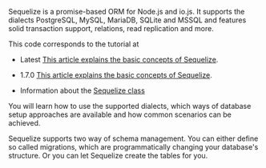 Sequelize is a promise-based ORM for Node.js and io.js. 
It supports the dialects PostgreSQL, MySQL, MariaDB, SQLite and
MSSQL and features solid transaction support, relations, read
replication and more.

This code corresponds to the tutorial at

* Latest [This article explains the basic concepts of Sequelize](http://docs.sequelizejs.com/en/latest/docs/getting-started/). 
* 1.7.0 [This article explains the basic concepts of Sequelize](http://docs.sequelizejs.com/en/1.7.0/articles/getting-started/). 

* Information about the [Sequelize class](http://sequelize.readthedocs.org/en/latest/api/sequelize/ )

You will learn how to use the supported dialects, which ways of
database setup approaches are available and how common scenarios
can be achieved.

Sequelize supports two way of schema management. You can either
define so called migrations, which are programmatically changing
your database's structure. Or you can let Sequelize create the
tables for you.


